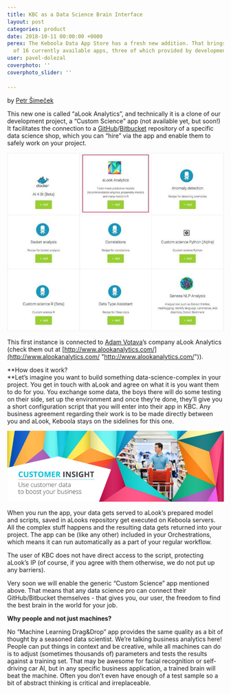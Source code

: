 ```yaml
---
title: KBC as a Data Science Brain Interface
layout: post
categories: product
date: 2018-10-11 00:00:00 +0000
perex: The Keboola Data App Store has a fresh new addition. That brings us to total
  of 16 currently available apps, three of which provided by development partners
user: pavel-dolezal
coverphoto: ''
coverphoto_slider: ''

---
```

by [Petr Šimeček](http://blog.keboola.com/author/4010)

This new one is called “aLook Analytics”, and technically it is a clone of our development project, a “Custom Science” app (not available yet, but soon!) It facilitates the connection to a [GitHub](https://github.com/)/[Bitbucket](https://bitbucket.org/) repository of a specific data science shop, which you can “hire” via the app and enable them to safely work on your project.

![](/uploads/alookArticle1.jpg)

This first instance is connected to [Adam Votava](https://www.linkedin.com/in/adamvotava)’s company aLook Analytics (check them out at [http://www.alookanalytics.com/](http://www.alookanalytics.com/ "http://www.alookanalytics.com/")).

\**How does it work?  
\**Let’s imagine you want to build something data-science-complex in your project. You get in touch with aLook and agree on what it is you want them to do for you. You exchange some data, the boys there will do some testing on their side, set up the environment and once they’re done, they’ll give you a short configuration script that you will enter into their app in KBC. Any business agreement regarding their work is to be made directly between you and aLook, Keboola stays on the sidelines for this one.

![](/uploads/alookArticle2.jpg)

When you run the app, your data gets served to aLook’s prepared model and scripts, saved in aLooks repository get executed on Keboola servers. All the complex stuff happens and the resulting data gets returned into your project. The app can be (like any other) included in your Orchestrations, which means it can run automatically as a part of your regular workflow.

The user of KBC does not have direct access to the script, protecting aLook’s IP (of course, if you agree with them otherwise, we do not put up any barriers).

Very soon we will enable the generic “Custom Science” app mentioned above. That means that any data science pro can connect their GitHub/Bitbucket themselves - that gives you, our user, the freedom to find the best brain in the world for your job.

**Why people and not just machines?**

No “Machine Learning Drag&Drop” app provides the same quality as a bit of thought by a seasoned data scientist. We’re talking business analytics here! People can put things in context and be creative, while all machines can do is to adjust (sometimes thousands of) parameters and tests the results against a training set. That may be awesome for facial recognition or self-driving car AI, but in any specific business application, a trained brain will beat the machine. Often you don’t even have enough of a test sample so a bit of abstract thinking is critical and irreplaceable.